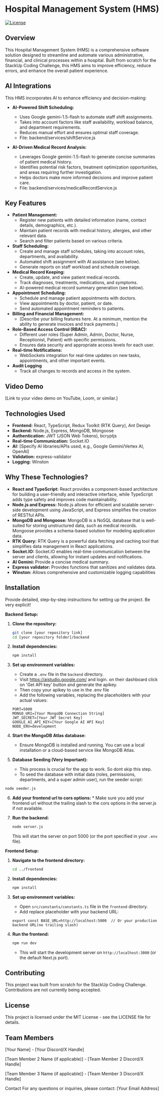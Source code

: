 # Hospital Management System (HMS)

[![License](https://img.shields.io/badge/License-MIT-yellow.svg)](https://opensource.org/licenses/MIT)

## Overview

This Hospital Management System (HMS) is a comprehensive software solution designed to streamline and automate various administrative, financial, and clinical processes within a hospital. Built from scratch for the StackUp Coding Challenge, this HMS aims to improve efficiency, reduce errors, and enhance the overall patient experience.

## AI Integrations

This HMS incorporates AI to enhance efficiency and decision-making:

*   **AI-Powered Shift Scheduling:**
    *   Uses Google gemini-1.5-flash to automate staff shift assignments.
    *   Takes into account factors like staff availability, workload balance, and department requirements.
    *   Reduces manual effort and ensures optimal staff coverage.
    *   File: backend/services/shiftService.js

*   **AI-Driven Medical Record Analysis:**
    *   Leverages Google gemini-1.5-flash to generate concise summaries of patient medical history.
    *   Identifies potential risk factors, treatment optimization opportunities, and areas requiring further investigation.
    *   Helps doctors make more informed decisions and improve patient care.
    *   File:  backend/services/medicalRecordService.js




## Key Features

*   **Patient Management:**
    *   Register new patients with detailed information (name, contact details, demographics, etc.).
    *   Maintain patient records with medical history, allergies, and other relevant data.
    *   Search and filter patients based on various criteria.
*   **Staff Scheduling:**
    *   Create and manage staff schedules, taking into account roles, departments, and availability.
    *   Automated shift assignment with AI assistance (see below).
    *   Generate reports on staff workload and schedule coverage.
*   **Medical Record Keeping:**
    *   Create, update, and view patient medical records.
    *   Track diagnoses, treatments, medications, and symptoms.
    *   AI-powered medical record summary generation (see below).
*   **Appointment Scheduling:**
    *   Schedule and manage patient appointments with doctors.
    *   View appointments by doctor, patient, or date.
    *   Send automated appointment reminders to patients.
*   **Billing and Financial Management:**
    *   [Describe your billing features here.  At a minimum, mention the ability to generate invoices and track payments.]
*   **Role-Based Access Control (RBAC):**
    *   Different user roles (Super Admin, Admin, Doctor, Nurse, Receptionist, Patient) with specific permissions.
    *   Ensures data security and appropriate access levels for each user.
*   **Real-time Notifications:**
    *   WebSockets integration for real-time updates on new tasks, appointments, and other important events.
*   **Audit Logging**
    *   Track all changes to records and access in the system.


## Video Demo

[Link to your video demo on YouTube, Loom, or similar.]

## Technologies Used

*   **Frontend:** React, TypeScript, Redux Toolkit (RTK Query), Ant Design
*   **Backend:** Node.js, Express, MongoDB, Mongoose
*   **Authentication:** JWT (JSON Web Tokens), bcryptjs
*   **Real-time Communication:** Socket.IO
*   **AI:** [Specify AI libraries/APIs used, e.g., Google Gemini/Vertex AI, OpenAI]
*   **Validation:** express-validator
*   **Logging:** Winston

## Why These Technologies?

*   **React and TypeScript:** React provides a component-based architecture for building a user-friendly and interactive interface, while TypeScript adds type safety and improves code maintainability.
*   **Node.js and Express:** Node.js allows for efficient and scalable server-side development using JavaScript, and Express simplifies the creation of RESTful APIs.
*   **MongoDB and Mongoose:** MongoDB is a NoSQL database that is well-suited for storing unstructured data, such as medical records. Mongoose provides a schema-based solution for modeling application data.
*   **RTK Query:** RTK Query is a powerful data fetching and caching tool that simplifies data management in React applications.
*   **Socket.IO:** Socket.IO enables real-time communication between the server and clients, allowing for instant updates and notifications.
*   **AI Gemini:** Provide a concise medical summary.
*   **Express validator:** Provides functions that sanitizes and validates data.
*   **Winston:** Allows comprehensive and customizable logging capabilities

## Installation

Provide detailed, step-by-step instructions for setting up the project. Be very explicit!

**Backend Setup:**

1.  **Clone the repository:**

    ```bash
    git clone [your repository link]
    cd [your repository folder]/backend
    ```

2.  **Install dependencies:**

    ```bash
    npm install
    ```

3.  **Set up environment variables:**

    *   Create a `.env` file in the `backend` directory.
    *   Visit https://aistudio.google.com/  and login. on their dashboard click on 'Get API key' button and generate the apikey. 
    *  Then copy your apikey to use in the .env file
    *  Add the following variables, replacing the placeholders with your actual values: 
  

    ```
    PORT=5000
    MONGO_URI=[Your MongoDB Connection String]
    JWT_SECRET=[Your JWT Secret Key]
    GOOGLE_AI_API_KEY=[Your Google AI API Key]
    NODE_ENV=development
    ```

4.  **Start the MongoDB Atlas database:**

    *   Ensure MongoDB is installed and running. You can use a local installation or a cloud-based service like MongoDB Atlas.

5. **Database Seeding (Very Important):**
    * This process is crucial for the app to work. So dont skip this step.
    * To seed the database with initial data (roles, permissions, departments, and a super admin user), run the seeder script:

```bash
node seeder.js
```

6.   **Add your frontend url to cors options:**
    * Make sure you add your frontend url without the trailing slash to the cors options in the server.js if not available.

7.  **Run the backend:**

    ```bash
    node server.js
    ```

    This will start the server on port 5000 (or the port specified in your `.env` file).

**Frontend Setup:**

1.  **Navigate to the frontend directory:**

    ```bash
    cd ../frontend
    ```

2.  **Install dependencies:**

    ```bash
    npm install
    ```

3.  **Set up environment variables:**

    *   Open `src/constants/constants.ts` file in the `frontend` directory.
    *   Add replace placeholder with your backend URL:

    ```
    export const BASE_URL=http://localhost:5000  // Or your production backend URL(no trailing slash)
    ```

4.  **Run the frontend:**

    ```bash
    npm run dev
    ```

    * This will start the development server on `http://localhost:3000` (or the default Next.js port).


## Contributing
This project was built from scratch for the StackUp Coding Challenge. Contributions are not currently being accepted.

## License
This project is licensed under the MIT License - see the LICENSE file for details.

## Team Members
[Your Name] - [Your Discord/X Handle]

[Team Member 2 Name (if applicable)] - [Team Member 2 Discord/X Handle]

[Team Member 3 Name (if applicable)] - [Team Member 3 Discord/X Handle]

Contact
For any questions or inquiries, please contact: [Your Email Address]